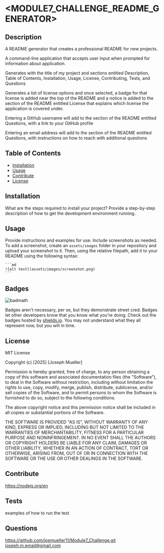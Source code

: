 # <MODULE7_CHALLENGE_README_GENERATOR>

## Description
A README generator that creates a professional README for new projects.

A command-line application that accepts user input when prompted for information about application.

Generates with the title of my project and sections entitled Description, Table of Contents, Installation, Usage, License, Contributing, Tests, and Questions

Generates a list of license options and once selected, a badge for that license is added near the top of the README and a notice is added to the section of the README entitled License that explains which license the application is covered under.

Entering a GitHub username will add to the section of the README entitled Questions, with a link to your GitHub profile

Entering an email address will add to the section of the README entitled Questions, with instructions on how to reach with additional questions


## Table of Contents
- [Installation](#installation)
- [Usage](#usage)
- [Contribute](#contribute)
- [License](#license)

## Installation
What are the steps required to install your project? Provide a step-by-step description of how to get the development environment running.

## Usage
Provide instructions and examples for use. Include screenshots as needed.
To add a screenshot, create an `assets/images` folder in your repository and upload your screenshot to it. Then, using the relative filepath, add it to your README using the following syntax:

    ```md
    ![alt text](assets/images/screenshot.png)
    ```

## Badges
![badmath](https://img.shields.io/github/languages/top/lernantino/badmath)

Badges aren't necessary, per se, but they demonstrate street cred. Badges let other developers know that you know what you're doing. Check out the badges hosted by [shields.io](https://shields.io/). You may not understand what they all represent now, but you will in time.


## License
MIT License

Copyright (c) [2025] [Joseph Mueller]

Permission is hereby granted, free of charge, to any person obtaining a copy
of this software and associated documentation files (the "Software"), to deal
in the Software without restriction, including without limitation the rights
to use, copy, modify, merge, publish, distribute, sublicense, and/or sell
copies of the Software, and to permit persons to whom the Software is
furnished to do so, subject to the following conditions:

The above copyright notice and this permission notice shall be included in all
copies or substantial portions of the Software.

THE SOFTWARE IS PROVIDED "AS IS", WITHOUT WARRANTY OF ANY KIND, EXPRESS OR
IMPLIED, INCLUDING BUT NOT LIMITED TO THE WARRANTIES OF MERCHANTABILITY,
FITNESS FOR A PARTICULAR PURPOSE AND NONINFRINGEMENT. IN NO EVENT SHALL THE
AUTHORS OR COPYRIGHT HOLDERS BE LIABLE FOR ANY CLAIM, DAMAGES OR OTHER
LIABILITY, WHETHER IN AN ACTION OF CONTRACT, TORT OR OTHERWISE, ARISING FROM,
OUT OF OR IN CONNECTION WITH THE SOFTWARE OR THE USE OR OTHER DEALINGS IN THE
SOFTWARE.

## Contribute
https://nodejs.org/en

## Tests
examples of how to run the test

## Questions 
https://github.com/joemueller11/Module7_Challenge.git
joseph.m.email@gmail.com  